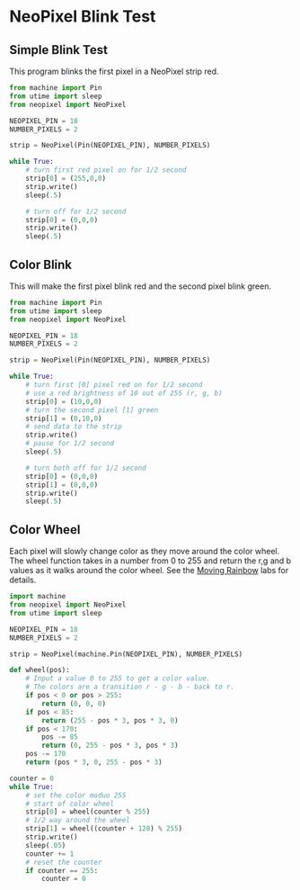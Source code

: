 # NeoPixel Blink Test

## Simple Blink Test

This program blinks the first pixel in a NeoPixel strip red.

```python
from machine import Pin
from utime import sleep
from neopixel import NeoPixel

NEOPIXEL_PIN = 18
NUMBER_PIXELS = 2

strip = NeoPixel(Pin(NEOPIXEL_PIN), NUMBER_PIXELS)

while True:
    # turn first red pixel on for 1/2 second
    strip[0] = (255,0,0)
    strip.write()
    sleep(.5)

    # turn off for 1/2 second
    strip[0] = (0,0,0)
    strip.write()
    sleep(.5)
```

## Color Blink

This will make the first pixel blink red and the second pixel blink green.

```python
from machine import Pin
from utime import sleep
from neopixel import NeoPixel

NEOPIXEL_PIN = 18
NUMBER_PIXELS = 2

strip = NeoPixel(Pin(NEOPIXEL_PIN), NUMBER_PIXELS)

while True:
    # turn first [0] pixel red on for 1/2 second
    # use a red brightness of 10 out of 255 (r, g, b)
    strip[0] = (10,0,0)
    # turn the second pixel [1] green
    strip[1] = (0,10,0)
    # send data to the strip
    strip.write()
    # pause for 1/2 second
    sleep(.5)

    # turn both off for 1/2 second
    strip[0] = (0,0,0)
    strip[1] = (0,0,0)
    strip.write()
    sleep(.5)
```

## Color Wheel

Each pixel will slowly change color as they move around the color wheel.
The wheel function takes in a number from 0 to 255 and return the r,g and b
values as it walks around the color wheel.  See the [Moving Rainbow](https://dmccreary.github.io/moving-rainbow/lessons/05-color-wheel/) labs for details.

```python
import machine
from neopixel import NeoPixel
from utime import sleep

NEOPIXEL_PIN = 18
NUMBER_PIXELS = 2

strip = NeoPixel(machine.Pin(NEOPIXEL_PIN), NUMBER_PIXELS)

def wheel(pos):
    # Input a value 0 to 255 to get a color value.
    # The colors are a transition r - g - b - back to r.
    if pos < 0 or pos > 255:
        return (0, 0, 0)
    if pos < 85:
        return (255 - pos * 3, pos * 3, 0)
    if pos < 170:
        pos -= 85
        return (0, 255 - pos * 3, pos * 3)
    pos -= 170
    return (pos * 3, 0, 255 - pos * 3)

counter = 0
while True:
    # set the color moduo 255
    # start of color wheel
    strip[0] = wheel(counter % 255)
    # 1/2 way around the wheel
    strip[1] = wheel((counter + 128) % 255)
    strip.write()
    sleep(.05)
    counter += 1
    # reset the counter
    if counter == 255:
        counter = 0
```